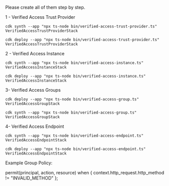 Please create all of them step by step. 

1 - Verified Access Trust Provider

`cdk synth --app "npx ts-node bin/verified-access-trust-provider.ts"  VerifiedAccessTrustProviderStack`

`cdk deploy --app "npx ts-node bin/verified-access-trust-provider.ts"  VerifiedAccessTrustProviderStack`

2 - Verified Access Instance

`cdk synth --app "npx ts-node bin/verified-access-instance.ts"  VerifiedAccessInstanceStack`

`cdk deploy --app "npx ts-node bin/verified-access-instance.ts" VerifiedAccessInstanceStack`

3- Verified Access Groups

`cdk deploy --app "npx ts-node bin/verified-access-group.ts"  VerifiedAccessGroupStack`

`cdk synth --app "npx ts-node bin/verified-access-group.ts"  VerifiedAccessGroupStack`

4- Verified Access Endpoint

`cdk synth --app "npx ts-node bin/verified-access-endpoint.ts"  VerifiedAccessEndpointStack`

`cdk deploy --app "npx ts-node bin/verified-access-endpoint.ts"  VerifiedAccessEndpointStack`



Example Group Policy:

permit(principal, action, resource)
when {
    context.http_request.http_method != "INVALID_METHOD"
};